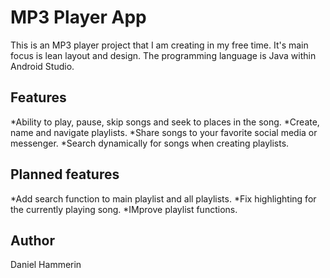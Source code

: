 # MP3 Player App
This is an MP3 player project that I am creating in my free time. It's main focus is lean layout and design.
The programming language is Java within Android Studio.

## Features
*Ability to play, pause, skip songs and seek to places in the song.
*Create, name and navigate playlists.
*Share songs to your favorite social media or messenger.
*Search dynamically for songs when creating playlists.

## Planned features
*Add search function to main playlist and all playlists.
*Fix highlighting for the currently playing song.
*IMprove playlist functions.

## Author
Daniel Hammerin
